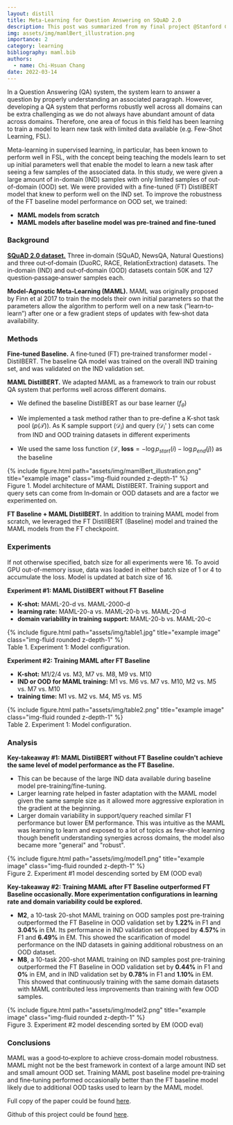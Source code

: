 ```yaml
---
layout: distill
title: Meta-Learning for Question Answering on SQuAD 2.0
description: This post was summarized from my final project @Stanford CS224N.
img: assets/img/mamlBert_illustration.png
importance: 2
category: learning
bibliography: maml.bib
authors:
  - name: Chi-Hsuan Chang
date: 2022-03-14
---
```


In a Question Answering (QA) system, the system learn to answer a question by properly understanding an associated paragraph. However, developing a QA system that performs robustly well across all domains can be extra challenging as we do not always have abundant amount of data across domains. Therefore, one area of focus in this field has been learning to train a model to learn new task with limited data available (e.g. Few-Shot Learning, FSL).

Meta-learning in supervised learning, in particular, has been known to perform well in FSL, with the concept being teaching the models learn to set up initial parameters well that enable the model to learn a new task after seeing a few samples of the associated data.<d-cite key="finn2017, abs-1904-05046"></d-cite> In this study, we were given a large amount of in-domain (IND) samples with only limited samples of out-of-domain (OOD) set. We were provided with a fine-tuned (FT) DistilBERT model <d-cite key="sanh2020distilbert"></d-cite> that knew to perform well on the IND set. To improve the robustness of the FT baseline model performance on OOD set, we trained:

- **MAML models from scratch**
- **MAML models after baseline model was pre-trained and fine-tuned**

### Background

**[SQuAD 2.0 dataset.](https://rajpurkar.github.io/SQuAD-explorer/explore/v2.0/dev/)**
Three in‐domain (SQuAD, NewsQA, Natural Questions) and three out‐of‐domain (DuoRC, RACE, RelationExtraction) datasets. The in‐domain (IND) and out‐of‐domain (OOD) datasets contain 50K and 127 question‐passage‐answer samples each.

**Model‐Agnostic Meta‐Learning (MAML).**
MAML was originally proposed by Finn et al 2017 <d-cite key="finn2017"></d-cite> to train the models their own initial parameters so that the parameters allow the algorithm to perform well on a new task (”learn‐to‐learn”) after one or a few gradient steps of updates with few‐shot data availability.

### Methods

**Fine-tuned Baseline.** A fine‐tuned (FT) pre‐trained transformer model ‐ DistilBERT.<d-cite key="sanh2020distilbert"></d-cite> The baseline QA model was trained on the overall IND training set, and was validated on the IND validation set.

**MAML DistilBERT.** We adapted MAML<d-cite key="finn2017"></d-cite> as a framework to train our robust QA system that performs well across different domains.
- We defined the baseline DistilBERT <d-cite key="sanh2020distilbert"></d-cite>  as our base learner ($f_{\theta}$)
    
- We implemented a task method rather than to pre-define a K-shot task pool ($p(\mathcal{T})$). As K sample support ($\mathcal{D}_i$) and query ($\mathcal{D}_i$' ) sets can come from IND and OOD training datasets in different experiments
  
- We used the same loss function ($\mathcal{L}$, $\textbf{loss} = - \log p_{start}(i) - \log p_{end}(j)$) as the baseline
  
<div class="row">
    <div class="col-sm mt-3 mt-md-0">
        {% include figure.html path="assets/img/mamlBert_illustration.png" title="example image" class="img-fluid rounded z-depth-1" %}
    </div>
</div>
<div class="caption">
    Figure 1. Model architecture of MAML DistilBERT. Training support and query sets can come from In‐domain or OOD datasets and are a factor we experimented on.
</div>

**FT Baseline + MAML DistilBERT.** In addition to training MAML model from scratch, we leveraged the FT DistillBERT (Baseline) model and trained the MAML models from the FT checkpoint.


### Experiments
If not otherwise specified, batch size for all experiments were 16. To avoid GPU out-of-memory issue, data was loaded in either batch size of 1 or 4 to accumulate the loss. Model is updated at batch size of 16.

**Experiment \#1: MAML DistilBERT without FT Baseline**
- **K-shot:** MAML-20-d vs. MAML-2000-d
- **learning rate:** MAML-20-a vs. MAML-20-b vs. MAML-20-d
- **domain variability in training support:** MAML-20-b vs. MAML-20-c
<div class="row">
    <div class="col-sm mt-3 mt-md-0">
        {% include figure.html path="assets/img/table1.jpg" title="example image" class="img-fluid rounded z-depth-1" %}
    </div>
</div>
<div class="caption">
    Table 1. Experiment 1: Model configuration.
</div>  
 
**Experiment \#2: Training MAML after FT Baseline**
- **K-shot:** M1/2/4 vs. M3, M7 vs. M8, M9 vs. M10
- **IND or OOD for MAML training:** M1 vs. M6 vs. M7 vs. M10, M2 vs. M5 vs. M7 vs. M10
- **training time:** M1 vs. M2 vs. M4, M5 vs. M5

<div class="row">
    <div class="col-sm mt-3 mt-md-0">
        {% include figure.html path="assets/img/table2.png" title="example image" class="img-fluid rounded z-depth-1" %}
    </div>
</div>
<div class="caption">
    Table 2. Experiment 1: Model configuration.
</div> 

### Analysis
**Key-takeaway \#1: MAML DistilBERT without FT Baseline couldn't achieve the same level of model performance as the FT Baseline.**

- This can be because of the large IND data available during baseline model pre-training/fine-tuning. 
- Larger learning rate helped in faster adaptation with the MAML model given the same sample size as it  allowed more aggressive exploration in the gradient at the beginning.
- Larger domain variability in support/query reached similar F1 performance but lower EM performance. This was intuitive as the MAML was learning to learn and exposed to a lot of topics as few-shot learning though benefit understanding synergies across domains, the model also became more "general" and "robust".
    

<div class="row">
    <div class="col-sm mt-3 mt-md-0">
        {% include figure.html path="assets/img/model1.png" title="example image" class="img-fluid rounded z-depth-1" %}
    </div>
</div>
<div class="caption">
    Figure 2. Experiment #1 model descending sorted by EM (OOD eval)
</div> 

**Key-takeaway \#2: Training MAML after FT Baseline outperformed FT Baseline occasionally. More experimentation configurations in learning rate and domain variability could be explored.**

- **M2**, a 10-task 20-shot MAML training on OOD samples post pre-training outperformed the FT Baseline in OOD validation set by **1.22%** in F1 and **3.04%** in EM. Its performance in IND validation set dropped by **4.57%** in F1 and **6.49%** in EM. This showed the scarification of model performance on the IND datasets in gaining additional robustness on an OOD dataset.
- **M8**, a 10-task 200-shot MAML training on IND samples post pre-training outperformed the FT Baseline in OOD validation set by **0.44%** in F1 and **0%** in EM, and in IND validation set by **0.78%** in F1 and **1.10%** in EM. This showed that continuously training with the same domain datasets with MAML contributed less improvements than training with few OOD samples.


<div class="row">
    <div class="col-sm mt-3 mt-md-0">
        {% include figure.html path="assets/img/model2.png" title="example image" class="img-fluid rounded z-depth-1" %}
    </div>
</div>
<div class="caption">
    Figure 3. Experiment #2 model descending sorted by EM (OOD eval)
</div> 

### Conclusions

MAML was a good‐to‐explore to achieve cross‐domain model robustness. MAML might not be the best framework in context of a large amount IND set and small amount OOD set. Training MAML post baseline model pre‐training and fine‐tuning performed occasionally better than the FT baseline model likely due to additional OOD tasks used to learn by the MAML model. 

Full copy of the paper could be found [here](https://web.stanford.edu/class/cs224n/reports/default_116613241.pdf).

Github of this project could be found [here](https://github.com/achchg/cs224_robustqa).